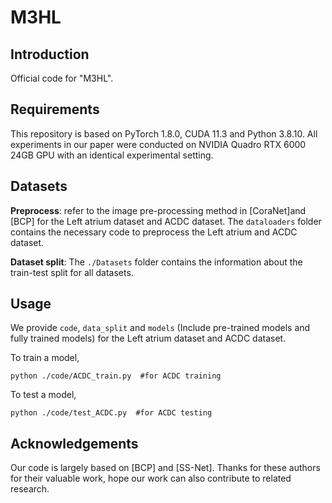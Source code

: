 # M3HL


## Introduction
Official code for "M3HL".


## Requirements
This repository is based on PyTorch 1.8.0, CUDA 11.3 and Python 3.8.10. All experiments in our paper were conducted on NVIDIA Quadro RTX 6000 24GB GPU with an identical experimental setting.
## Datasets
**Preprocess**: refer to the image pre-processing method in [CoraNet]and [BCP] for the Left atrium dataset and ACDC dataset. 
The `dataloaders` folder contains the necessary code to preprocess the Left atrium and ACDC dataset. 
                                                                                 
**Dataset split**: The `./Datasets` folder contains the information about the train-test split for all datasets.
## Usage
We provide `code`, `data_split` and `models` (Include pre-trained models and fully trained models) for the Left atrium dataset and ACDC dataset.


To train a model,
```
python ./code/ACDC_train.py  #for ACDC training
``` 

To test a model,
```
python ./code/test_ACDC.py  #for ACDC testing
```

## Acknowledgements
Our code is largely based on [BCP] and [SS-Net]. Thanks for these authors for their valuable work, hope our work can also contribute to related research.

